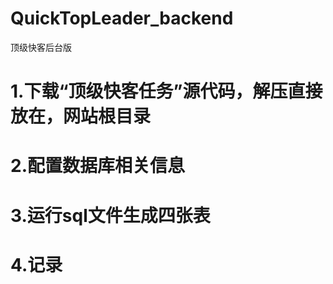 # QuickTopLeader_backend
顶级快客后台版

# 1.下载“顶级快客任务”源代码，解压直接放在，网站根目录
# 2.配置数据库相关信息
# 3.运行sql文件生成四张表
# 4.记录
